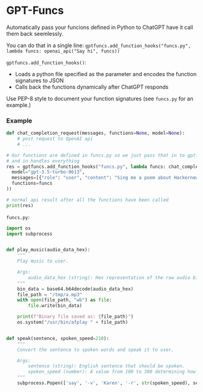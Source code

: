 # GPT-Funcs
Automatically pass your funcions defined in Python to ChatGPT have it call them back seemlessly.

You can do that in a single line: `gptfuncs.add_function_hooks("funcs.py", lambda funcs: openai_api("Say hi", funcs))`

`gptfuncs.add_function_hooks()`:
 * Loads a python file specified as the parameter and encodes the function signatures to JSON
 * Calls back the functions dynamically after ChatGPT responds

Use PEP-8 style to document your function signatures (see `funcs.py` for an example.)

### Example

```python
def chat_completion_request(messages, functions=None, model=None):
    # post request to OpenAI api
    # ...

# Our functions are defined in funcs.py so we just pass that in to gptfuncs.add_function_hooks
# and in handles everything
res = gptfuncs.add_function_hooks("funcs.py", lambda funcs: chat_completion_request(
  model="gpt-3.5-turbo-0613",
  messages=[{"role": "user", "content": "Sing me a poem about Hackernews."}],
  functions=funcs
))

# normal api result after all the functions have been called
print(res)
```


`funcs.py`:
```python
import os
import subprocess


def play_music(audio_data_hex):
    """
    Play music to user.

    Args:
        audio_data_hex (string): Hex representation of the raw audio binary data with 44100 sample rate.
    """
    bin_data = base64.b64decode(audio_data_hex)
    file_path = "/tmp/a.mp3"
    with open(file_path, "wb") as file:
        file.write(bin_data)

    print(f"Binary file saved as: {file_path}")
    os.system("/usr/bin/afplay " + file_path)


def speak(sentence, spoken_speed=210):
    """
    Convert the sentence to spoken words and speak it to user.

    Args:
        sentence (string): English sentence that should be spoken.
        spoken_speed (number): A value from 100 to 300 determining how fast the sentence is spoken.
    """
    subprocess.Popen(['say', '-v', 'Karen', '-r', str(spoken_speed), sentence])
```
